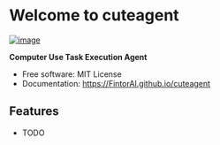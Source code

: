 # Welcome to cuteagent


[![image](https://img.shields.io/pypi/v/cuteagent.svg)](https://pypi.python.org/pypi/cuteagent)


**Computer Use Task Execution Agent**


-   Free software: MIT License
-   Documentation: <https://FintorAI.github.io/cuteagent>
    

## Features

-   TODO

